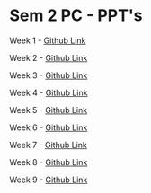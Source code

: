 # Sem 2 PC - PPT's



Week 1 - [Github Link](https://github.com/hunterz-killer/Sem2-Notes/blob/Main/OSCA/Week1.pdf)

Week 2 - [Github Link](https://github.com/hunterz-killer/Sem2-Notes/blob/Main/OSCA/Week2.pdf)

Week 3 - [Github Link](https://github.com/hunterz-killer/Sem2-Notes/blob/Main/OSCA/Week3.pdf)

Week 4 - [Github Link](https://github.com/hunterz-killer/Sem2-Notes/blob/Main/OSCA/Week4.pdf)

Week 5 - [Github Link](https://github.com/hunterz-killer/Sem2-Notes/blob/Main/OSCA/Week5.pdf)

Week 6 - [Github Link](https://github.com/hunterz-killer/Sem2-Notes/blob/Main/OSCA/Week6.pdf)

Week 7 - [Github Link](https://github.com/hunterz-killer/Sem2-Notes/blob/Main/OSCA/Week7.pdf)

Week 8 - [Github Link](https://github.com/hunterz-killer/Sem2-Notes/blob/Main/OSCA/Week8.pdf)

Week 9 - [Github Link](https://github.com/hunterz-killer/Sem2-Notes/blob/Main/OSCA/Week9.pdf)

